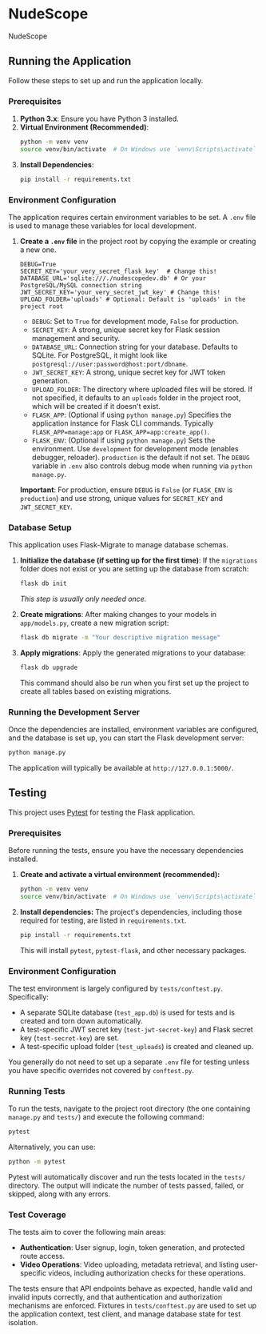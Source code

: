 # NudeScope
NudeScope

## Running the Application

Follow these steps to set up and run the application locally.

### Prerequisites

1.  **Python 3.x**: Ensure you have Python 3 installed.
2.  **Virtual Environment (Recommended)**:
    ```bash
    python -m venv venv
    source venv/bin/activate  # On Windows use `venv\Scripts\activate`
    ```
3.  **Install Dependencies**:
    ```bash
    pip install -r requirements.txt
    ```

### Environment Configuration

The application requires certain environment variables to be set. A `.env` file is used to manage these variables for local development.

1.  **Create a `.env` file** in the project root by copying the example or creating a new one.
    ```
    DEBUG=True
    SECRET_KEY='your_very_secret_flask_key'  # Change this!
    DATABASE_URL='sqlite:///./nudescopedev.db' # Or your PostgreSQL/MySQL connection string
    JWT_SECRET_KEY='your_very_secret_jwt_key' # Change this!
    UPLOAD_FOLDER='uploads' # Optional: Default is 'uploads' in the project root
    ```
    - `DEBUG`: Set to `True` for development mode, `False` for production.
    - `SECRET_KEY`: A strong, unique secret key for Flask session management and security.
    - `DATABASE_URL`: Connection string for your database. Defaults to SQLite. For PostgreSQL, it might look like `postgresql://user:password@host:port/dbname`.
    - `JWT_SECRET_KEY`: A strong, unique secret key for JWT token generation.
    - `UPLOAD_FOLDER`: The directory where uploaded files will be stored. If not specified, it defaults to an `uploads` folder in the project root, which will be created if it doesn't exist.
    - `FLASK_APP`: (Optional if using `python manage.py`) Specifies the application instance for Flask CLI commands. Typically `FLASK_APP=manage:app` or `FLASK_APP=app:create_app()`.
    - `FLASK_ENV`: (Optional if using `python manage.py`) Sets the environment. Use `development` for development mode (enables debugger, reloader). `production` is the default if not set. The `DEBUG` variable in `.env` also controls debug mode when running via `python manage.py`.

    **Important**: For production, ensure `DEBUG` is `False` (or `FLASK_ENV` is `production`) and use strong, unique values for `SECRET_KEY` and `JWT_SECRET_KEY`.

### Database Setup

This application uses Flask-Migrate to manage database schemas.

1.  **Initialize the database (if setting up for the first time)**:
    If the `migrations` folder does not exist or you are setting up the database from scratch:
    ```bash
    flask db init
    ```
    *This step is usually only needed once.*

2.  **Create migrations**:
    After making changes to your models in `app/models.py`, create a new migration script:
    ```bash
    flask db migrate -m "Your descriptive migration message"
    ```

3.  **Apply migrations**:
    Apply the generated migrations to your database:
    ```bash
    flask db upgrade
    ```
    This command should also be run when you first set up the project to create all tables based on existing migrations.

### Running the Development Server

Once the dependencies are installed, environment variables are configured, and the database is set up, you can start the Flask development server:

```bash
python manage.py
```

The application will typically be available at `http://127.0.0.1:5000/`.

## Testing

This project uses [Pytest](https://docs.pytest.org/) for testing the Flask application.

### Prerequisites

Before running the tests, ensure you have the necessary dependencies installed.

1.  **Create and activate a virtual environment (recommended):**
    ```bash
    python -m venv venv
    source venv/bin/activate  # On Windows use `venv\Scripts\activate`
    ```

2.  **Install dependencies:**
    The project's dependencies, including those required for testing, are listed in `requirements.txt`.
    ```bash
    pip install -r requirements.txt
    ```
    This will install `pytest`, `pytest-flask`, and other necessary packages.

### Environment Configuration

The test environment is largely configured by `tests/conftest.py`. Specifically:
- A separate SQLite database (`test_app.db`) is used for tests and is created and torn down automatically.
- A test-specific JWT secret key (`test-jwt-secret-key`) and Flask secret key (`test-secret-key`) are set.
- A test-specific upload folder (`test_uploads`) is created and cleaned up.

You generally do not need to set up a separate `.env` file for testing unless you have specific overrides not covered by `conftest.py`.

### Running Tests

To run the tests, navigate to the project root directory (the one containing `manage.py` and `tests/`) and execute the following command:

```bash
pytest
```
Alternatively, you can use:
```bash
python -m pytest
```

Pytest will automatically discover and run the tests located in the `tests/` directory. The output will indicate the number of tests passed, failed, or skipped, along with any errors.

### Test Coverage

The tests aim to cover the following main areas:
-   **Authentication**: User signup, login, token generation, and protected route access.
-   **Video Operations**: Video uploading, metadata retrieval, and listing user-specific videos, including authorization checks for these operations.

The tests ensure that API endpoints behave as expected, handle valid and invalid inputs correctly, and that authentication and authorization mechanisms are enforced. Fixtures in `tests/conftest.py` are used to set up the application context, test client, and manage database state for test isolation.

